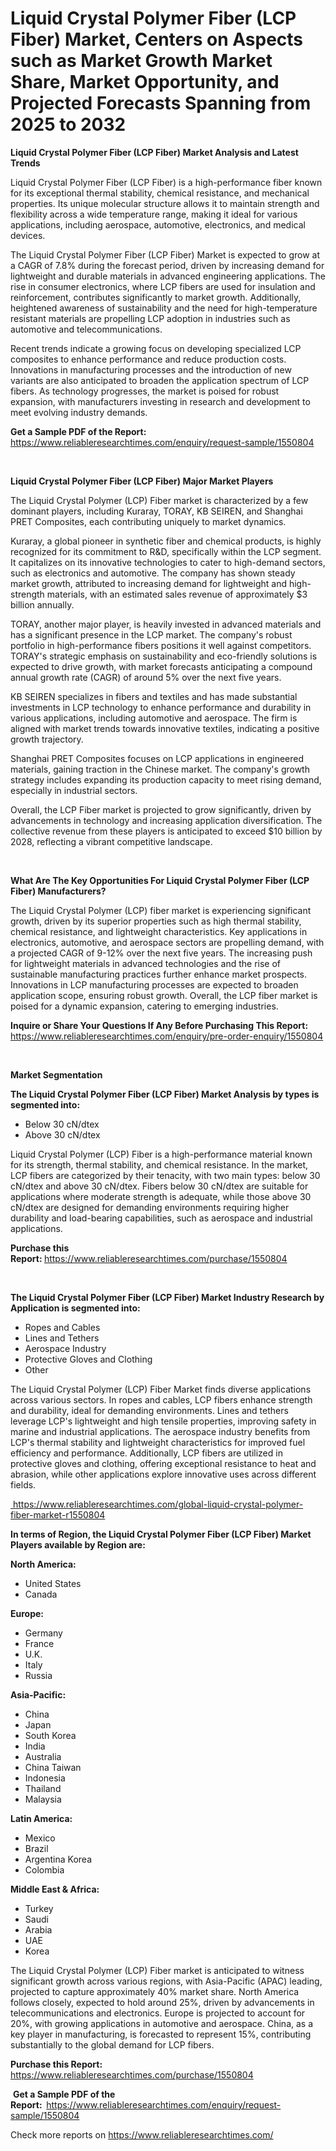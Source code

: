 <p><h1>Liquid Crystal Polymer Fiber (LCP Fiber) Market, Centers on Aspects such as Market Growth Market Share, Market Opportunity, and Projected Forecasts Spanning from 2025 to 2032</h1></p><p><strong>Liquid Crystal Polymer Fiber (LCP Fiber) Market Analysis and Latest Trends</strong></p>
<p><p>Liquid Crystal Polymer Fiber (LCP Fiber) is a high-performance fiber known for its exceptional thermal stability, chemical resistance, and mechanical properties. Its unique molecular structure allows it to maintain strength and flexibility across a wide temperature range, making it ideal for various applications, including aerospace, automotive, electronics, and medical devices.</p><p>The Liquid Crystal Polymer Fiber (LCP Fiber) Market is expected to grow at a CAGR of 7.8% during the forecast period, driven by increasing demand for lightweight and durable materials in advanced engineering applications. The rise in consumer electronics, where LCP fibers are used for insulation and reinforcement, contributes significantly to market growth. Additionally, heightened awareness of sustainability and the need for high-temperature resistant materials are propelling LCP adoption in industries such as automotive and telecommunications.</p><p>Recent trends indicate a growing focus on developing specialized LCP composites to enhance performance and reduce production costs. Innovations in manufacturing processes and the introduction of new variants are also anticipated to broaden the application spectrum of LCP fibers. As technology progresses, the market is poised for robust expansion, with manufacturers investing in research and development to meet evolving industry demands.</p></p>
<p><strong>Get a Sample PDF of the Report:&nbsp;</strong> <a href="https://www.reliableresearchtimes.com/enquiry/request-sample/1550804?utm_campaign=3033&utm_medium=2&utm_source=Github&utm_content=ia&utm_term=02042025&utm_id=liquid-crystal-polymer-fiber-lcp-fiber">https://www.reliableresearchtimes.com/enquiry/request-sample/1550804</a></p>
<p>&nbsp;</p>
<p><strong>Liquid Crystal Polymer Fiber (LCP Fiber) Major Market Players</strong></p>
<p><p>The Liquid Crystal Polymer (LCP) Fiber market is characterized by a few dominant players, including Kuraray, TORAY, KB SEIREN, and Shanghai PRET Composites, each contributing uniquely to market dynamics. </p><p>Kuraray, a global pioneer in synthetic fiber and chemical products, is highly recognized for its commitment to R&D, specifically within the LCP segment. It capitalizes on its innovative technologies to cater to high-demand sectors, such as electronics and automotive. The company has shown steady market growth, attributed to increasing demand for lightweight and high-strength materials, with an estimated sales revenue of approximately $3 billion annually.</p><p>TORAY, another major player, is heavily invested in advanced materials and has a significant presence in the LCP market. The company's robust portfolio in high-performance fibers positions it well against competitors. TORAY's strategic emphasis on sustainability and eco-friendly solutions is expected to drive growth, with market forecasts anticipating a compound annual growth rate (CAGR) of around 5% over the next five years.</p><p>KB SEIREN specializes in fibers and textiles and has made substantial investments in LCP technology to enhance performance and durability in various applications, including automotive and aerospace. The firm is aligned with market trends towards innovative textiles, indicating a positive growth trajectory.</p><p>Shanghai PRET Composites focuses on LCP applications in engineered materials, gaining traction in the Chinese market. The company's growth strategy includes expanding its production capacity to meet rising demand, especially in industrial sectors.</p><p>Overall, the LCP Fiber market is projected to grow significantly, driven by advancements in technology and increasing application diversification. The collective revenue from these players is anticipated to exceed $10 billion by 2028, reflecting a vibrant competitive landscape.</p></p>
<p>&nbsp;</p>
<p><strong>What Are The Key Opportunities For Liquid Crystal Polymer Fiber (LCP Fiber) Manufacturers?</strong></p>
<p><p>The Liquid Crystal Polymer (LCP) fiber market is experiencing significant growth, driven by its superior properties such as high thermal stability, chemical resistance, and lightweight characteristics. Key applications in electronics, automotive, and aerospace sectors are propelling demand, with a projected CAGR of 9-12% over the next five years. The increasing push for lightweight materials in advanced technologies and the rise of sustainable manufacturing practices further enhance market prospects. Innovations in LCP manufacturing processes are expected to broaden application scope, ensuring robust growth. Overall, the LCP fiber market is poised for a dynamic expansion, catering to emerging industries.</p></p>
<p><strong>Inquire or Share Your Questions If Any Before Purchasing This Report:</strong> <a href="https://www.reliableresearchtimes.com/enquiry/pre-order-enquiry/1550804?utm_campaign=3033&utm_medium=2&utm_source=Github&utm_content=ia&utm_term=02042025&utm_id=liquid-crystal-polymer-fiber-lcp-fiber">https://www.reliableresearchtimes.com/enquiry/pre-order-enquiry/1550804</a></p>
<p>&nbsp;</p>
<p><strong>Market Segmentation</strong></p>
<p><strong>The Liquid Crystal Polymer Fiber (LCP Fiber) Market Analysis by types is segmented into:</strong></p>
<p><ul><li>Below 30 cN/dtex</li><li>Above 30 cN/dtex</li></ul></p>
<p><p>Liquid Crystal Polymer (LCP) Fiber is a high-performance material known for its strength, thermal stability, and chemical resistance. In the market, LCP fibers are categorized by their tenacity, with two main types: below 30 cN/dtex and above 30 cN/dtex. Fibers below 30 cN/dtex are suitable for applications where moderate strength is adequate, while those above 30 cN/dtex are designed for demanding environments requiring higher durability and load-bearing capabilities, such as aerospace and industrial applications.</p></p>
<p><strong>Purchase this Report:&nbsp;</strong><a href="https://www.reliableresearchtimes.com/purchase/1550804?utm_campaign=3033&utm_medium=2&utm_source=Github&utm_content=ia&utm_term=02042025&utm_id=liquid-crystal-polymer-fiber-lcp-fiber">https://www.reliableresearchtimes.com/purchase/1550804</a></p>
<p>&nbsp;</p>
<p><strong>The Liquid Crystal Polymer Fiber (LCP Fiber) Market Industry Research by Application is segmented into:</strong></p>
<p><ul><li>Ropes and Cables</li><li>Lines and Tethers</li><li>Aerospace Industry</li><li>Protective Gloves and Clothing</li><li>Other</li></ul></p>
<p><p>The Liquid Crystal Polymer (LCP) Fiber Market finds diverse applications across various sectors. In ropes and cables, LCP fibers enhance strength and durability, ideal for demanding environments. Lines and tethers leverage LCP's lightweight and high tensile properties, improving safety in marine and industrial applications. The aerospace industry benefits from LCP's thermal stability and lightweight characteristics for improved fuel efficiency and performance. Additionally, LCP fibers are utilized in protective gloves and clothing, offering exceptional resistance to heat and abrasion, while other applications explore innovative uses across different fields.</p></p>
<p><a href="https://www.reliableresearchtimes.com/global-liquid-crystal-polymer-fiber-market-r1550804?utm_campaign=3033&utm_medium=2&utm_source=Github&utm_content=ia&utm_term=02042025&utm_id=liquid-crystal-polymer-fiber-lcp-fiber">&nbsp;https://www.reliableresearchtimes.com/global-liquid-crystal-polymer-fiber-market-r1550804</a></p>
<p><strong>In terms of Region, the Liquid Crystal Polymer Fiber (LCP Fiber) Market Players available by Region are:</strong></p>
<p>
    <p> <strong> North America: </strong>
        <ul>
            <li>United States</li>
            <li>Canada</li>
        </ul>
        </p> 
    <p> <strong> Europe: </strong>
        <ul>
            <li>Germany</li>
            <li>France</li>
            <li>U.K.</li>
            <li>Italy</li>
            <li>Russia</li>
        </ul>
        </p> 
    <p> <strong> Asia-Pacific: </strong>
        <ul>
            <li>China</li>
            <li>Japan</li>
            <li>South Korea</li>
            <li>India</li>
            <li>Australia</li>
            <li>China Taiwan</li>
            <li>Indonesia</li>
            <li>Thailand</li>
            <li>Malaysia</li>
        </ul>
        </p> 
    <p> <strong> Latin America: </strong>
        <ul>
            <li>Mexico</li>
            <li>Brazil</li>
            <li>Argentina Korea</li>
            <li>Colombia</li>
        </ul>
        </p> 
    <p> <strong> Middle East & Africa: </strong>
        <ul>
            <li>Turkey</li>
            <li>Saudi</li>
            <li>Arabia</li>
            <li>UAE</li>
            <li>Korea</li>
        </ul>
    </p>
    </p>
<p><p>The Liquid Crystal Polymer (LCP) Fiber market is anticipated to witness significant growth across various regions, with Asia-Pacific (APAC) leading, projected to capture approximately 40% market share. North America follows closely, expected to hold around 25%, driven by advancements in telecommunications and electronics. Europe is projected to account for 20%, with growing applications in automotive and aerospace. China, as a key player in manufacturing, is forecasted to represent 15%, contributing substantially to the global demand for LCP fibers.</p></p>
<p><strong>Purchase this Report: </strong><a href="https://www.reliableresearchtimes.com/purchase/1550804?utm_campaign=3033&utm_medium=2&utm_source=Github&utm_content=ia&utm_term=02042025&utm_id=liquid-crystal-polymer-fiber-lcp-fiber">https://www.reliableresearchtimes.com/purchase/1550804</a></p>
<p>&nbsp;<strong>Get a Sample PDF of the Report:&nbsp;&nbsp;</strong><a href="https://www.reliableresearchtimes.com/enquiry/request-sample/1550804?utm_campaign=3033&utm_medium=2&utm_source=Github&utm_content=ia&utm_term=02042025&utm_id=liquid-crystal-polymer-fiber-lcp-fiber">https://www.reliableresearchtimes.com/enquiry/request-sample/1550804</a></p>
<p><strong></strong></p>
<p>Check more reports on <a href="https://www.reliableresearchtimes.com/?utm_campaign=3033&utm_medium=2&utm_source=Github&utm_content=ia&utm_term=02042025&utm_id=liquid-crystal-polymer-fiber-lcp-fiber">https://www.reliableresearchtimes.com/</a></p>